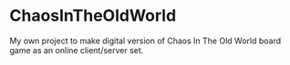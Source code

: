 # ChaosInTheOldWorld
My own project to make digital version of Chaos In The Old World board game as an online client/server set.
